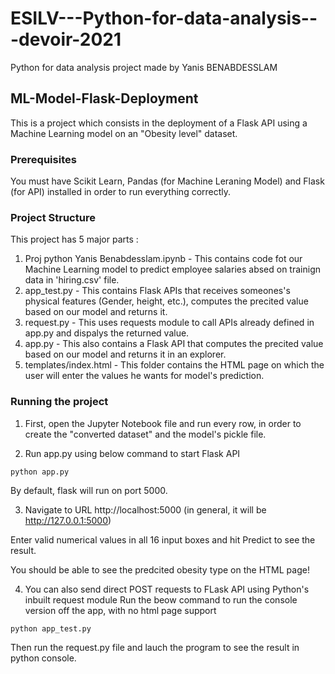 # ESILV---Python-for-data-analysis---devoir-2021
Python for data analysis project made by Yanis BENABDESSLAM

## ML-Model-Flask-Deployment
This is a project which consists in the deployment of a Flask API using a Machine Learning model on an "Obesity level" dataset.

### Prerequisites
You must have Scikit Learn, Pandas (for Machine Leraning Model) and Flask (for API) installed in order to run everything correctly.

### Project Structure
This project has 5 major parts :
1. Proj python Yanis Benabdesslam.ipynb - This contains code fot our Machine Learning model to predict employee salaries absed on trainign data in 'hiring.csv' file.
2. app_test.py - This contains Flask APIs that receives someones's physical features (Gender, height, etc.), computes the precited value based on our model and returns it.
3. request.py - This uses requests module to call APIs already defined in app.py and dispalys the returned value.
4. app.py - This also contains a Flask API that computes the precited value based on our model and returns it in an explorer.
5. templates/index.html - This folder contains the HTML page on which the user will enter the values he wants for model's prediction.

### Running the project
1. First, open the Jupyter Notebook file and run every row, in order to create the "converted dataset" and the model's pickle file.

2. Run app.py using below command to start Flask API
```
python app.py
```
By default, flask will run on port 5000.

3. Navigate to URL http://localhost:5000 (in general, it will be http://127.0.0.1:5000)

Enter valid numerical values in all 16 input boxes and hit Predict to see the result.

You should be able to see the predcited obesity type on the HTML page!

4. You can also send direct POST requests to FLask API using Python's inbuilt request module
Run the beow command to run the console version off the app, with no html page support
```
python app_test.py
```
Then run the request.py file and lauch the program to see the result in python console.
